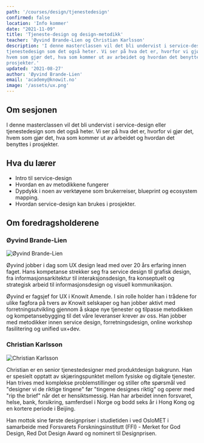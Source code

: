 ```yaml
---
path: '/courses/design/tjenestedesign'
confirmed: false
location: 'Info kommer'
date: "2021-11-09"
title: 'Tjeneste-design og design-metodikk'
teacher: 'Øyvind Brande-Lien og Christian Karlsson'
description: 'I denne masterclassen vil det bli undervist i service-design eller
tjenestedesign som det også heter. Vi ser på hva det er, hvorfor vi gjør det,
hvem som gjør det, hva som kommer ut av arbeidet og hvordan det benyttes i
prosjekter.'
updated: '2021-08-27'
author: 'Øyvind Brande-Lien'
email: 'academy@knowit.no'
image: '/assets/ux.png'
---
```


## Om sesjonen

I denne masterclassen vil det bli undervist i service-design eller
tjenestedesign som det også heter. Vi ser på hva det er, hvorfor vi gjør det,
hvem som gjør det, hva som kommer ut av arbeidet og hvordan det benyttes i
prosjekter.

## Hva du lærer

- Intro til service-design
- Hvordan en av metodikkene fungerer
- Dypdykk i noen av verktøyene som brukerreiser, blueprint og ecosystem
  mapping.
- Hvordan service-design kan brukes i prosjekter.

## Om foredragsholderene

### Øyvind Brande-Lien
![Øyvind Brande-Lien](https://user-images.githubusercontent.com/89777284/131802183-6eb63fab-4c4e-4694-b6a9-a2a1e4c33886.jpg)

Øyvind jobber i dag som UX design lead med over 20 års erfaring innen faget.
Hans kompetanse strekker seg fra service design til grafisk design, fra
informasjonsarkitektur til interaksjonsdesign, fra konseptuelt og strategisk
arbeid til informasjonsdesign og visuell kommunikasjon.

Øyvind er fagsjef for UX i Knowit Amende. I sin rolle holder han i trådene for
ulike fagfora på tvers av Knowit selskaper og han jobber aktivt med
forretningsutvikling gjennom å skape nye tjenester og tilpasse metodikken og
kompetansebygging til det våre leveranser krever av oss. Han jobber med
metodikker innen service design, forretningsdesign, online workshop
fasilitering og unified ux+dev.

### Christian Karlsson
![Christian Karlsson](https://user-images.githubusercontent.com/89777284/131801722-2bfbfa15-41cb-4d3c-8e66-1881dc3d6d5c.jpg)

Christian er en senior tjenestedesigner med produktdesign bakgrunn. Han er
spesielt opptatt av skjæringspunktet mellom fysiske og digitale tjenester. Han
trives med komplekse problemstillinger og stiller ofte spørsmål ved "designer
vi de riktige tingene" før "tingene designes riktig" og operer med "rip the
brief" når det er hensiktsmessig. Han har arbeidet innen forsvaret, helse,
bank, forsikring, samferdsel i Norge og bodd seks år i Hong Kong og en kortere
periode i Beijing.

Han mottok sine første designpriser i studietiden i ved OsloMET i samarbeide
med Forsvarets Forskningsinstitutt (FFI) - Merket for God Design, Red Dot
Design Award og nominert til Designprisen.
